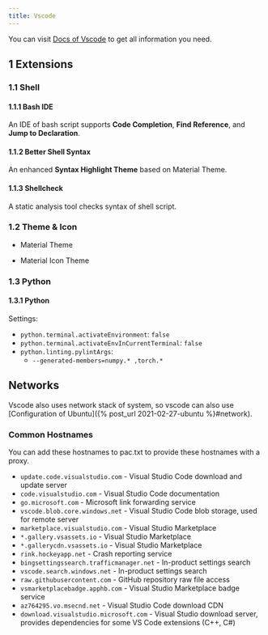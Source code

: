 ```yaml
---
title: Vscode
---
```




You can visit [Docs of Vscode](https://code.visualstudio.com/docs) to get all information you need.

## 1 Extensions

### 1.1 Shell

#### 1.1.1  Bash IDE

An IDE of bash script supports **Code Completion**, **Find Reference**, and **Jump to Declaration**.

#### 1.1.2 Better Shell Syntax

An enhanced **Syntax Highlight Theme** based on Material Theme.

#### 1.1.3 Shellcheck

A static analysis tool checks syntax of shell script.

### 1.2 Theme & Icon

* Material Theme

* Material Icon Theme

### 1.3 Python

#### 1.3.1 Python

Settings:

* `python.terminal.activateEnvironment`: `false`
* `python.terminal.activateEnvInCurrentTerminal`: `false`
* `python.linting.pylintArgs`:
  * `--generated-members=numpy.* ,torch.*`

## Networks

Vscode also uses network stack of system, so vscode can also use [Configuration of Ubuntu]({% post_url 2021-02-27-ubuntu %}#network).

### Common Hostnames

You can add these hostnames to pac.txt to provide these hostnames with a proxy.

- `update.code.visualstudio.com` - Visual Studio Code download and update server
- `code.visualstudio.com` - Visual Studio Code documentation
- `go.microsoft.com` - Microsoft link forwarding service
- `vscode.blob.core.windows.net` - Visual Studio Code blob storage, used for remote server
- `marketplace.visualstudio.com` - Visual Studio Marketplace
- `*.gallery.vsassets.io` - Visual Studio Marketplace
- `*.gallerycdn.vsassets.io` - Visual Studio Marketplace
- `rink.hockeyapp.net` - Crash reporting service
- `bingsettingssearch.trafficmanager.net` - In-product settings search
- `vscode.search.windows.net` - In-product settings search
- `raw.githubusercontent.com` - GitHub repository raw file access
- `vsmarketplacebadge.apphb.com` - Visual Studio Marketplace badge service
- `az764295.vo.msecnd.net` - Visual Studio Code download CDN
- `download.visualstudio.microsoft.com` - Visual Studio download server, provides dependencies for some VS Code extensions (C++, C#)